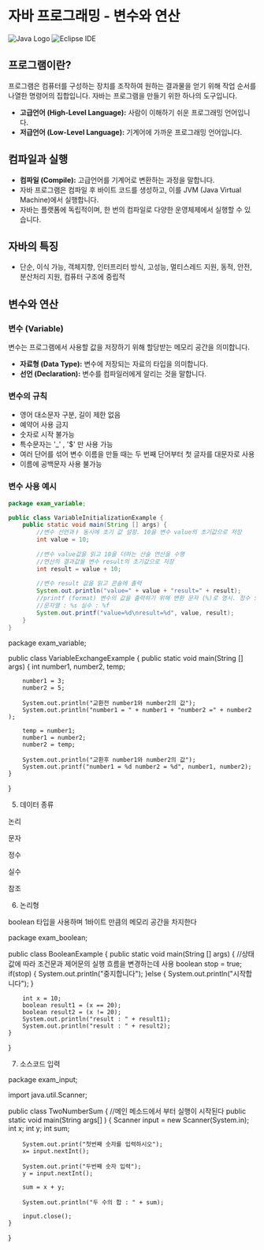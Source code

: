 # 자바 프로그래밍 - 변수와 연산

![Java Logo](https://github.com/networkSorcerer/variable-and-operation/assets/155520035/aff95bd5-747a-40ae-8099-2c8480ce7ed2)
![Eclipse IDE](https://github.com/networkSorcerer/variable-and-operation/assets/155520035/1a4fd77f-fba5-46ce-89d0-475c5d95f1be)

## 프로그램이란?

프로그램은 컴퓨터를 구성하는 장치를 조작하여 원하는 결과물을 얻기 위해 작업 순서를 나열한 명령어의 집합입니다. 자바는 프로그램을 만들기 위한 하나의 도구입니다.

- **고급언어 (High-Level Language):** 사람이 이해하기 쉬운 프로그래밍 언어입니다.
- **저급언어 (Low-Level Language):** 기계어에 가까운 프로그래밍 언어입니다.

## 컴파일과 실행

- **컴파일 (Compile):** 고급언어를 기계어로 변환하는 과정을 말합니다.
- 자바 프로그램은 컴파일 후 바이트 코드를 생성하고, 이를 JVM (Java Virtual Machine)에서 실행합니다.
- 자바는 플랫폼에 독립적이며, 한 번의 컴파일로 다양한 운영체제에서 실행할 수 있습니다.

## 자바의 특징

- 단순, 이식 가능, 객체지향, 인터프리터 방식, 고성능, 멀티스레드 지원, 동적, 안전, 분산처리 지원, 컴퓨터 구조에 중립적

## 변수와 연산

### 변수 (Variable)

변수는 프로그램에서 사용할 값을 저장하기 위해 할당받는 메모리 공간을 의미합니다.

- **자료형 (Data Type):** 변수에 저장되는 자료의 타입을 의미합니다.
- **선언 (Declaration):** 변수를 컴파일러에게 알리는 것을 말합니다.

### 변수의 규칙

- 영어 대소문자 구분, 길이 제한 없음
- 예약어 사용 금지
- 숫자로 시작 불가능
- 특수문자는 '_' ,  '$' 만 사용 가능
- 여러 단어를 섞어 변수 이름을 만들 때는 두 번째 단어부터 첫 글자를 대문자로 사용
- 이름에 공백문자 사용 불가능

### 변수 사용 예시

```java
package exam_variable;

public class VariableInitializationExample {
	public static void main(String [] args) {
		//변수 선언과ㅑ 동시에 초기 값 설정. 10을 변수 value의 초기값으로 저장
		int value = 10;
		
		//변수 value값을 읽고 10을 더하는 산술 연산을 수행
		//연산의 결과값을 변수 result의 초기값으로 저장
		int result = value + 10;
		
		//변수 result 값을 읽고 콘솔에 촐력
		System.out.println("value=" + value + "result=" + result);
		//printf (format) 변수의 값을 출력하기 위해 변환 문자 (%)로 명시. 정수 : %d 문자 : %c 
		//문자열 : %s 실수 : %f
		System.out.printf("value=%d\nresult=%d", value, result);
	}
}
```

package exam_variable;

public class VariableExchangeExample {
	public static void main(String [] args) {
		int number1, number2, temp;
		
		number1 = 3;
		number2 = 5;
		
		System.out.println("교환전 number1와 number2의 값");
		System.out.println("number1 = " + number1 + "number2 =" + number2 );
		
		temp = number1;
		number1 = number2;
		number2 = temp;
		
		System.out.println("교환후 number1와 number2의 값");
		System.out.printf("number1 = %d number2 = %d", number1, number2);
	}
}

5) 데이터 종류

 

논리 

문자

정수

실수

참조

 

6) 논리형 

boolean 타입을 사용하며 1바이트 만큼의 메모리 공간을 차지한다  


package exam_boolean;

public class BooleanExample {
	public static void main(String [] args) {
		//상태값에 따라 조건문과 제어문의 실행 흐름을 변경하는데 사용 
		boolean stop = true;
		if(stop) {
			System.out.println("중지합니다");
		}else {
			System.out.println("시작합니다");
		}
		
		int x = 10;
		boolean result1 = (x == 20);
		boolean result2 = (x != 20);
		System.out.println("result : " + result1);
		System.out.println("result : " + result2);
	}
}

7) 소스코드 입력


package exam_input;

import java.util.Scanner;

public class TwoNumberSum {
	//메인 메소드에서 부터 실행이 시작된다
	public static void main(String args[] ) {
		Scanner input = new Scanner(System.in);
		int x;
		int y;
		int sum;
		
		System.out.print("첫번째 숫자를 입력하시오");
		x= input.nextInt();
		
		System.out.print("두번째 숫자 입력");
		y = input.nextInt();
		
		sum = x + y;
		
		System.out.println("두 수의 합 : " + sum);
		
		input.close();
	}
}


